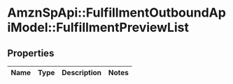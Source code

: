 # AmznSpApi::FulfillmentOutboundApiModel::FulfillmentPreviewList

## Properties
Name | Type | Description | Notes
------------ | ------------- | ------------- | -------------

